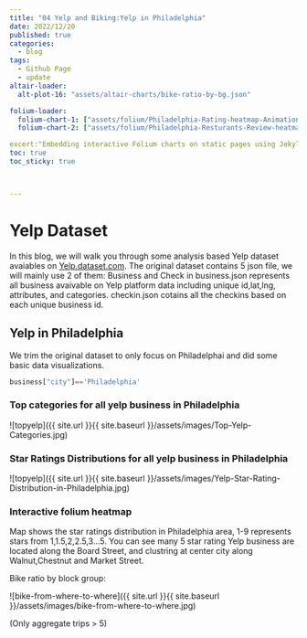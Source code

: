 ```yaml
---
title: "04 Yelp and Biking:Yelp in Philadelphia"
date: 2022/12/20
published: true
categories:
  - blog
tags:
  - Github Page
  - update
altair-loader:
  alt-plot-16: "assets/altair-charts/bike-ratio-by-bg.json"

folium-loader:
  folium-chart-1: ["assets/folium/Philadelphia-Rating-heatmap-Animation.html", "400"] 
  folium-chart-2: ["assets/folium/Philadelphia-Resturants-Review-heatmap-Animation.html", "400"]

excert:"Embedding interactive Folium charts on static pages using Jekyll."
toc: true
toc_sticky: true



---
```


# Yelp Dataset

In this blog, we will walk you through some analysis based Yelp dataset avaiables on [Yelp.dataset.com](https://www.yelp.com/dataset/documentation/main).
The original dataset contains 5 json file, we will mainly use 2 of them: Business and Check in 
business.json represents all business avaivable on Yelp platform data including unique id,lat,lng, attributes, and categories.
checkin.json cotains all the checkins based on each unique business id.

## Yelp in Philadelphia

We trim the original dataset to only focus on Philadelphai and did some basic data visualizations.

```python
business["city"]=='Philadelphia'
```
### Top categories for all yelp business in Philadelphia

![topyelp]({{ site.url }}{{ site.baseurl }}/assets/images/Top-Yelp-Categories.jpg)

### Star Ratings Distributions for all yelp business in Philadelphia

![topyelp]({{ site.url }}{{ site.baseurl }}/assets/images/Yelp-Star-Rating-Distribution-in-Philadelphia.jpg)

### Interactive folium heatmap 

Map shows the star ratings distribution in Philadelphia area, 1-9 represents stars from 1,1.5,2,2.5,3...5. You can see many 5 star rating Yelp business are located along the Board Street, and clustring at center city along Walnut,Chestnut and Market Street.

<div id="folium-chart-1"></div>

Bike ratio by block group:
<div id="alt-plot-16"></div>

![bike-from-where-to-where]({{ site.url }}{{ site.baseurl }}/assets/images/bike-from-where-to-where.jpg)

(Only aggregate trips > 5)


